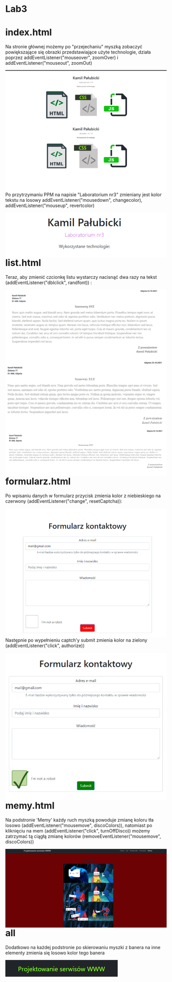 # Lab3

# index.html

<p>Na stronie głównej możemy po "przejechaniu" myszką zobaczyć powiększające się obrazki 
przedstawiające użyte technologie, działa poprzez addEventListener("mouseover", zoomOver) i
addEventListener("mouseout", zoomOut)<br></p>

<img src="assets/index.png" alt="index"  style="float: left;" /><br>

<img src="assets/index2.png" alt="index"  style="float: left;" /><br>

<p>Po przytrzymaniu PPM na napisie "Laboratorium nr3" zmieniany jest kolor tekstu na losowy
addEventListener("mousedown", changecolor), addEventListener("mouseup", revertcolor)<br></p>

<img src="assets/index3.png" alt="index"  style="float: left;" /><br>

# list.html

<p>Teraz, aby zmienić czcionkę listu wystarczy nacisnąć dwa razy na tekst (addEventListener("dblclick", randfont)) :<br></p>

<img src="assets/list.png" alt="index"  style="float: left;" /><br>
<img src="assets/list2.png" alt="index"  style="float: left;" /><br>
<img src="assets/list3.png" alt="index"  style="float: left;" /><br>

# formularz.html

<p>Po wpisaniu danych w formularz przycisk zmienia kolor z niebieskiego na czerwony (addEventListener("change", resetCaptcha)):<br></p>

<img src="assets/form.png" alt="index"  style="float: left;" /><br>

<p>Następnie po wypełnieniu captch'y submit zmienia kolor na zielony (addEventListener("click", authorize))<br></p>

<img src="assets/form2.png" alt="index"  style="float: left;" /><br>

# memy.html

<p>Na podstronie 'Memy' każdy ruch myszką powoduje zmianę koloru tła losowo (addEventListener("mousemove", discoColors)), natomiast po 
kliknięciu na mem (addEventListener("click", turnOffDisco)) możemy zatrzymać tą ciągłą zmianę kolorów (removeEventListener("mousemove", discoColors)) <br></p>

<img src="assets/memy.png" alt="index"  style="float: left;" /><br>

# all

<p>Dodatkowo na każdej podstronie po skierowaniu myszki z banera na inne elementy zmienia się losowo kolor tego banera <br></p>

<img src="assets/index4.png" alt="all"  style="float: left;" /><br>